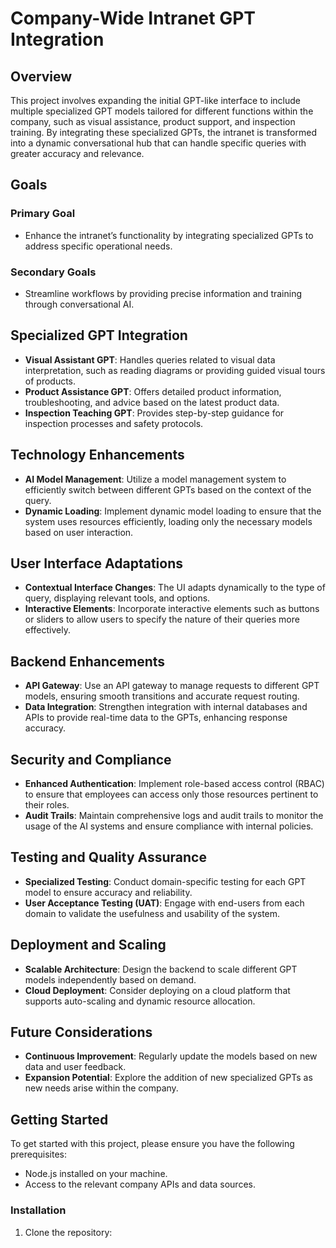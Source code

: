 # Company-Wide Intranet GPT Integration

## Overview

This project involves expanding the initial GPT-like interface to include multiple specialized GPT models tailored for different functions within the company, such as visual assistance, product support, and inspection training. By integrating these specialized GPTs, the intranet is transformed into a dynamic conversational hub that can handle specific queries with greater accuracy and relevance.

## Goals

### Primary Goal

- Enhance the intranet’s functionality by integrating specialized GPTs to address specific operational needs.

### Secondary Goals

- Streamline workflows by providing precise information and training through conversational AI.

## Specialized GPT Integration

- **Visual Assistant GPT**: Handles queries related to visual data interpretation, such as reading diagrams or providing guided visual tours of products.
- **Product Assistance GPT**: Offers detailed product information, troubleshooting, and advice based on the latest product data.
- **Inspection Teaching GPT**: Provides step-by-step guidance for inspection processes and safety protocols.

## Technology Enhancements

- **AI Model Management**: Utilize a model management system to efficiently switch between different GPTs based on the context of the query.
- **Dynamic Loading**: Implement dynamic model loading to ensure that the system uses resources efficiently, loading only the necessary models based on user interaction.

## User Interface Adaptations

- **Contextual Interface Changes**: The UI adapts dynamically to the type of query, displaying relevant tools, and options.
- **Interactive Elements**: Incorporate interactive elements such as buttons or sliders to allow users to specify the nature of their queries more effectively.

## Backend Enhancements

- **API Gateway**: Use an API gateway to manage requests to different GPT models, ensuring smooth transitions and accurate request routing.
- **Data Integration**: Strengthen integration with internal databases and APIs to provide real-time data to the GPTs, enhancing response accuracy.

## Security and Compliance

- **Enhanced Authentication**: Implement role-based access control (RBAC) to ensure that employees can access only those resources pertinent to their roles.
- **Audit Trails**: Maintain comprehensive logs and audit trails to monitor the usage of the AI systems and ensure compliance with internal policies.

## Testing and Quality Assurance

- **Specialized Testing**: Conduct domain-specific testing for each GPT model to ensure accuracy and reliability.
- **User Acceptance Testing (UAT)**: Engage with end-users from each domain to validate the usefulness and usability of the system.

## Deployment and Scaling

- **Scalable Architecture**: Design the backend to scale different GPT models independently based on demand.
- **Cloud Deployment**: Consider deploying on a cloud platform that supports auto-scaling and dynamic resource allocation.

## Future Considerations

- **Continuous Improvement**: Regularly update the models based on new data and user feedback.
- **Expansion Potential**: Explore the addition of new specialized GPTs as new needs arise within the company.

## Getting Started

To get started with this project, please ensure you have the following prerequisites:
- Node.js installed on your machine.
- Access to the relevant company APIs and data sources.

### Installation

1. Clone the repository:
